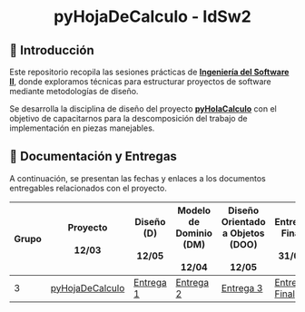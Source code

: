 <div align="center">

# pyHojaDeCalculo - IdSw2

</div> 

## 📖 Introducción

Este repositorio recopila las sesiones prácticas de [**Ingeniería del Software II**](https://github.com/mmasias/24-25-IdSw2), donde exploramos técnicas para estructurar proyectos de software mediante metodologías de diseño.

Se desarrolla la disciplina de diseño del proyecto [**pyHolaCalculo**](https://github.com/puntoReflex/pyHojaDeCalculo) con el objetivo de capacitarnos para la descomposición del trabajo de implementación en piezas manejables.

## 📂 Documentación y Entregas  

A continuación, se presentan las fechas y enlaces a los documentos entregables relacionados con el proyecto.  

<div align="center">

| Grupo | Proyecto<br><br>12/03 | Diseño (D)<br><br>12/05 | Modelo de Dominio (DM)<br><br>12/04 | Diseño Orientado a Objetos (DOO)<br><br>12/05 | Entrega Final<br><br>31/05 |
|---|----------|------------|-------------------------|----------------------------------|--------------|
| 3 | [pyHojaDeCalculo](https://github.com/puntoReflex/pyHojaDeCalculo/blob/main/enunciado.md) | [Entrega 1](/documentos/entregas.d.md) | [Entrega 2](/documentos/entregas.dM.md) | [Entrega 3](/documentos/entregas.dOO.md) | [Entrega Final]() |

</div>  
